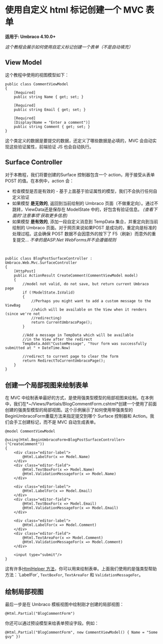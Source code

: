 # 使用自定义 html 标记创建一个 MVC 表单

**适用于: Umbraco 4.10.0+**

_这个教程会展示如何使用自定义标记创建一个表单（不是自动填充）_

## View Model

这个教程中使用的视图模型如下：
	
	public class CommentViewModel
	{
	    [Required]
	    public string Name { get; set; }
	
	    [Required]
	    public string Email { get; set; }
	
	    [Required]
	    [Display(Name = "Enter a comment")]
	    public string Comment { get; set; }
	}

这个类定义的数据是要提交的数据，还定义了哪些数据是必填的，MVC 会自动实现这些验证属性，前端验证 JS 也会自动执行。

## Surface Controller

对于本教程，我们将要创建的Surface 控制器包含一个 action，用于接受从表单 POST 的值。在本例中，action 会：

*	检查模型是否是有效的 - 基于上面基于验证属性的模型，我们不会执行任何自定义验证
*	如果模型 **是无效的**, 返回到当前绘制的 Umbraco 页面（不做重定向）。通过不跳转，ViewData还是保存在 ModelState 中的，好包含有验证信息。 *(查看下面的'注意事项'获取更多信息)*
*	如果模型 **是有效的**, 添加一段自定义消息到 TempData 集合，并重定向到当前绘制的 Umbraco 页面。对于网页来说如果POST 是成功的，重定向是标准的处理过程。这会确保 POST 数据不会因意外的按下了 F5（刷新）而意外的重复提交... *不幸的是ASP.Net WebForms并不会遵循规则*

<br/>

	public class BlogPostSurfaceController : Umbraco.Web.Mvc.SurfaceController
	{
		[HttpPost]
		public ActionResult CreateComment(CommentViewModel model)
		{    
		    //model not valid, do not save, but return current Umbraco page
		    if (!ModelState.IsValid)
			{
				//Perhaps you might want to add a custom message to the ViewBag
				//which will be available on the View when it renders (since we're not 
				//redirecting)	    	
		   		return CurrentUmbracoPage();
			}
				    
			//Add a message in TempData which will be available 
			//in the View after the redirect 
			TempData.Add("CustomMessage", "Your form was successfully submitted at " + DateTime.Now)
		
		    //redirect to current page to clear the form
		    return RedirectToCurrentUmbracoPage();		    
		}
	}

## 创建一个局部视图来绘制表单



在 MVC 中绘制表单最好的方式，是使用强类型模型的局部视图来绘制。在本例中，我们在*~/Views/Partials/BlogCommentForm.cshtml*创建一个使用了前面创建的强类型模型的局部视图。这个示例展示了如何使用带强类型的BeginUmbracoForm重载方法来指定提交到哪个 Surface 控制器和 Action。我们会手工创建标记，而不是 MVC 自动生成表单。

	@model CommentViewModel

	@using(Html.BeginUmbracoForm<BlogPostSurfaceController>("CreateComment"))
	{
		<div class="editor-label">
	        @Html.LabelFor(x => Model.Name)
	    </div>
	    <div class="editor-field">
	        @Html.TextBoxFor(x => Model.Name)
	        @Html.ValidationMessageFor(x => Model.Name)
	    </div>
	 
	    <div class="editor-label">
	        @Html.LabelFor(x => Model.Email)
	    </div>
	    <div class="editor-field">
	        @Html.TextBoxFor(x => Model.Email)
	        @Html.ValidationMessageFor(x => Model.Email)
	    </div>
	    
	    <div class="editor-label">
	        @Html.LabelFor(x => Model.Comment)
	    </div>
	    <div class="editor-field">
	        @Html.TextAreaFor(x => Model.Comment)
	        @Html.ValidationMessageFor(x => Model.Comment)
	    </div>

		<input type="submit"/>
	}

这有许多[HtmlHelper 方法](http://msdn.microsoft.com/en-us/library/system.web.mvc.htmlhelper_methods(v=vs.108).aspx)，你可以用来绘制表单。上面我们使用的是强类型帮助方法：`LabelFor`, `TextBoxFor`, `TextAreaFor` 和 `ValidationMessageFor`。

## 绘制局部视图

最后一步是在 Umbraco 模板视图中绘制刚才创建的局部视图：

	@Html.Partial("BlogCommentForm")

你还可以通过预设模型来给表单预设字段。例如：

	@Html.Partial("BlogCommentForm", new CommentViewModel() { Name = "Some guy" })